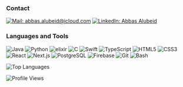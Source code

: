 ### Contact

[![Mail: abbas.alubeid@icloud.com](https://img.icons8.com/fluent/48/000000/mail.png)](mailto:abbas.alubeid@icloud.com)
[![LinkedIn: Abbas Alubeid](https://img.icons8.com/color/48/000000/linkedin.png)](https://linkedin.com/in/abbas-alubeid)

### Languages and Tools

![Java](https://img.icons8.com/color/48/000000/java-coffee-cup-logo--v2.png)
![Python](https://img.icons8.com/color/48/000000/python.png)
![elixir](https://www.vectorlogo.zone/logos/elixir-lang/elixir-lang-icon.svg)
![C](https://img.icons8.com/color/48/000000/c-programming.png)
![Swift](https://img.icons8.com/color/48/000000/swift.png)
![TypeScript](https://img.icons8.com/color/48/000000/typescript.png)
![HTML5](https://img.icons8.com/color/48/000000/html-5.png)
![CSS3](https://img.icons8.com/color/48/000000/css3.png)
![React](https://img.icons8.com/color/48/000000/react-native.png)
![Next.js](https://img.icons8.com/color/48/000000/nextjs.png)
![PostgreSQL](https://img.icons8.com/color/48/000000/postgreesql.png)
![Firebase](https://img.icons8.com/color/48/000000/firebase.png)
![Git](https://img.icons8.com/color/48/000000/git.png)
![Bash](https://img.icons8.com/color/48/000000/bash.png)

![Top Languages](https://github-readme-stats.vercel.app/api/top-langs/?username=abbasalubeid&langs_count=5&theme=transparent)

![Profile Views](https://komarev.com/ghpvc/?username=Abbasalubeid)
